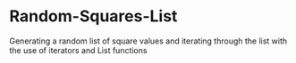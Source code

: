# Random-Squares-List
Generating a random list of square values and iterating through the list with the use of iterators and List functions
